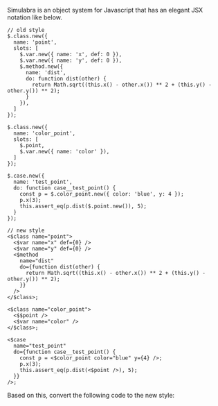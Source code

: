 Simulabra is an object system for Javascript that has an elegant JSX notation like below.

    // old style
    $.class.new({
      name: 'point',
      slots: [
        $.var.new({ name: 'x', def: 0 }),
        $.var.new({ name: 'y', def: 0 }),
        $.method.new({
          name: 'dist',
          do: function dist(other) {
            return Math.sqrt((this.x() - other.x()) ** 2 + (this.y() - other.y()) ** 2);
          }
        }),
      ]
    });
    
    $.class.new({
      name: 'color_point',
      slots: [
        $.point,
        $.var.new({ name: 'color' }),
      ]
    });
    
    $.case.new({
      name: 'test_point',
      do: function case__test_point() {
        const p = $.color_point.new({ color: 'blue', y: 4 });
        p.x(3);
        this.assert_eq(p.dist($.point.new()), 5);
      }
    });
    
    // new style
    <$class name="point">
      <$var name="x" def={0} />
      <$var name="y" def={0} />
      <$method
        name="dist"
        do={function dist(other) {
          return Math.sqrt((this.x() - other.x()) ** 2 + (this.y() - other.y()) ** 2);
        }}
      />
    </$class>;

    <$class name="color_point">
      <$$point />
      <$var name="color" />
    </$class>;

    <$case 
      name="test_point"
      do={function case__test_point() {
        const p = <$color_point color="blue" y={4} />;
        p.x(3);
        this.assert_eq(p.dist(<$point />), 5);
      }}
    />;


Based on this, convert the following code to the new style:
